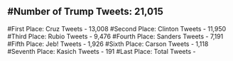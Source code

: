 #Number of Trump Tweets: 21,015
---
#First Place: Cruz Tweets - 13,008
#Second Place: Clinton Tweets - 11,950
#Third Place: Rubio Tweets - 9,476
#Fourth Place: Sanders Tweets - 7,191
#Fifth Place: Jeb! Tweets - 1,926
#Sixth Place: Carson Tweets - 1,118
#Seventh Place: Kasich Tweets - 191
#Last Place: Total Tweets -  
